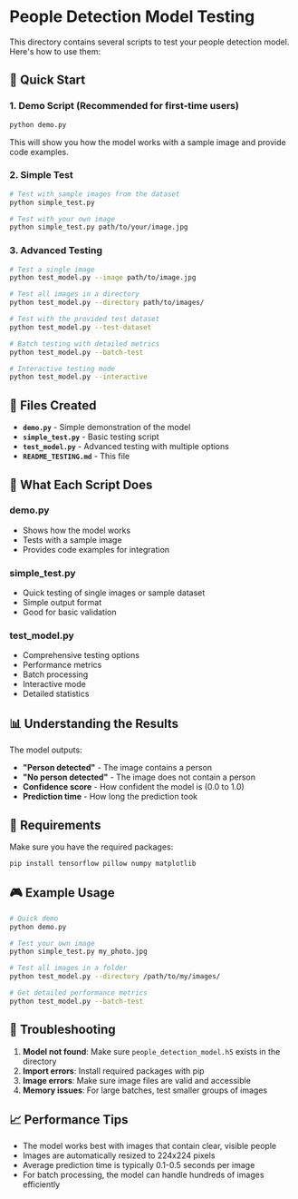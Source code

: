 # People Detection Model Testing

This directory contains several scripts to test your people detection model. Here's how to use them:

## 🚀 Quick Start

### 1. Demo Script (Recommended for first-time users)
```bash
python demo.py
```
This will show you how the model works with a sample image and provide code examples.

### 2. Simple Test
```bash
# Test with sample images from the dataset
python simple_test.py

# Test with your own image
python simple_test.py path/to/your/image.jpg
```

### 3. Advanced Testing
```bash
# Test a single image
python test_model.py --image path/to/image.jpg

# Test all images in a directory
python test_model.py --directory path/to/images/

# Test with the provided test dataset
python test_model.py --test-dataset

# Batch testing with detailed metrics
python test_model.py --batch-test

# Interactive testing mode
python test_model.py --interactive
```

## 📁 Files Created

- **`demo.py`** - Simple demonstration of the model
- **`simple_test.py`** - Basic testing script
- **`test_model.py`** - Advanced testing with multiple options
- **`README_TESTING.md`** - This file

## 🎯 What Each Script Does

### demo.py
- Shows how the model works
- Tests with a sample image
- Provides code examples for integration

### simple_test.py
- Quick testing of single images or sample dataset
- Simple output format
- Good for basic validation

### test_model.py
- Comprehensive testing options
- Performance metrics
- Batch processing
- Interactive mode
- Detailed statistics

## 📊 Understanding the Results

The model outputs:
- **"Person detected"** - The image contains a person
- **"No person detected"** - The image does not contain a person
- **Confidence score** - How confident the model is (0.0 to 1.0)
- **Prediction time** - How long the prediction took

## 🔧 Requirements

Make sure you have the required packages:
```bash
pip install tensorflow pillow numpy matplotlib
```

## 🎮 Example Usage

```bash
# Quick demo
python demo.py

# Test your own image
python simple_test.py my_photo.jpg

# Test all images in a folder
python test_model.py --directory /path/to/my/images/

# Get detailed performance metrics
python test_model.py --batch-test
```

## 🐛 Troubleshooting

1. **Model not found**: Make sure `people_detection_model.h5` exists in the directory
2. **Import errors**: Install required packages with pip
3. **Image errors**: Make sure image files are valid and accessible
4. **Memory issues**: For large batches, test smaller groups of images

## 📈 Performance Tips

- The model works best with images that contain clear, visible people
- Images are automatically resized to 224x224 pixels
- Average prediction time is typically 0.1-0.5 seconds per image
- For batch processing, the model can handle hundreds of images efficiently
